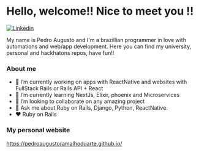 # Hello, welcome!! Nice to meet you !!
[![Linkedin](https://img.shields.io/badge/-pedroaugusto-blue?style=flat-square&logo=Linkedin&logoColor=white&link=https://www.linkedin.com/in/pedro-augusto-ramalho-duarte-1a12b458/)](https://www.linkedin.com/in/pedro-augusto-ramalho-duarte-1a12b458/)

My name is Pedro Augusto and I'm a brazillian programmer in love with automations and web/app development. Here you can find my university, personal and hackhatons repos, have fun!!


### About me
- 🔭 I’m currently working on apps with ReactNative and websites with FullStack Rails or Rails API + React
- 🌱 I’m currently learning NextJs, Elixir, phoenix and Microservices
- 👯 I’m looking to collaborate on any amazing project
- 💬 Ask me about Ruby on Rails, Django, Python, ReactNative.
- ♥️  Ruby on Rails


### My personal website
https://pedroaugustoramalhoduarte.github.io/
